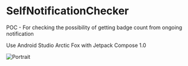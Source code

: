# SelfNotificationChecker
POC - For checking the possibility of getting badge count from ongoing notification

Use Android Studio Arctic Fox with Jetpack Compose 1.0

![Portrait](screenshots/Screenshot_20210923_215131.png)
